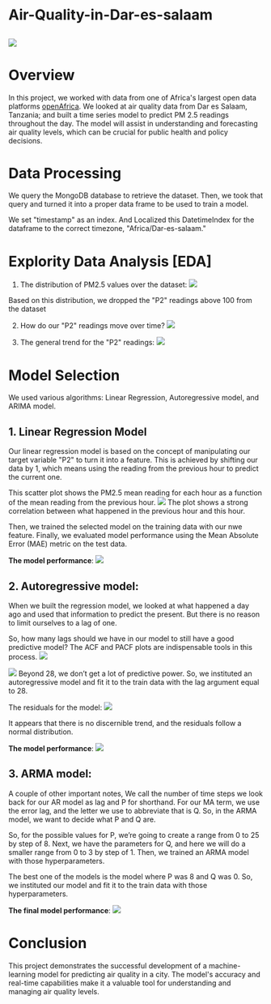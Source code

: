 # Air-Quality-in-Dar-es-salaam
![](https://github.com/SawsanYusuf/Air-Quality-in-Dar-es-salaam/blob/main/Images/Dar-es-salaam.jpg)
---

# Overview 
In this project, we worked with data from one of Africa's largest open data platforms [openAfrica](https://africaopendata.org/). We looked at air quality data from Dar es Salaam, Tanzania; and built a time series model to predict PM 2.5 readings throughout the day. The model will assist in understanding and forecasting air quality levels, which can be crucial for public health and policy decisions.

# Data Processing 
We query the MongoDB database to retrieve the dataset. Then, we took that query and turned it into a proper data frame to be used to train a model.

We set "timestamp" as an index. And Localized this DatetimeIndex for the dataframe to the correct timezone, "Africa/Dar-es-salaam."

# Explority Data Analysis [EDA]
1. The distribution of PM2.5 values over the dataset:
![](https://github.com/SawsanYusuf/Air-Quality-in-Dar-es-salaam/blob/main/Images/PM2.5_distribution.png)

Based on this distribution, we dropped the "P2" readings above 100  from the dataset
   
2. How do our "P2" readings move over time?
![](https://github.com/SawsanYusuf/Air-Quality-in-Dar-es-salaam/blob/main/Images/Time_series.png)

3. The general trend for the "P2" readings:
 ![](https://github.com/SawsanYusuf/Air-Quality-in-Dar-es-salaam/blob/main/Images/rolling_avarege.png)  

# Model Selection 
We used various algorithms: Linear Regression, Autoregressive model, and ARIMA model.

## 1. Linear Regression Model
   Our linear regression model is based on the concept of manipulating our target variable "P2" to turn it into a feature. This is achieved by shifting our data by 1, which means using the reading from the previous hour to predict the current one.

This scatter plot shows the PM2.5 mean reading for each hour as a function of the mean reading from the previous hour.
![](https://github.com/SawsanYusuf/Air-Quality-in-Dar-es-salaam/blob/main/Images/lag_correlation.png)
The plot shows a strong correlation between what happened in the previous hour and this hour. 

Then, we trained the selected model on the training data with our nwe feature. Finally, we evaluated model performance using the Mean Absolute Error (MAE) metric on the test data.

**The model performance**: 
![](https://github.com/SawsanYusuf/Air-Quality-in-Dar-es-salaam/blob/main/Images/Linear_regression_model.png)

## 2. Autoregressive model:
When we built the regression model, we looked at what happened a day ago and used that information to predict the present. But there is no reason to limit ourselves to a lag of one.

So, how many lags should we have in our model to still have a good predictive model? The ACF and PACF plots are indispensable tools in this process.
![](https://github.com/SawsanYusuf/Air-Quality-in-Dar-es-salaam/blob/main/Images/ACF.png)

![](https://github.com/SawsanYusuf/Air-Quality-in-Dar-es-salaam/blob/main/Images/PACF.png)
Beyond 28, we don’t get a lot of predictive power. So, we instituted an autoregressive model and fit it to the train data with the lag argument equal to 28.

The residuals for the model:
![](https://github.com/SawsanYusuf/Air-Quality-in-Dar-es-salaam/blob/main/Images/Autoregressive_residuals.png)



It appears that there is no discernible trend, and the residuals follow a normal distribution.

**The model performance**:
![](https://github.com/SawsanYusuf/Air-Quality-in-Dar-es-salaam/blob/main/Images/Autoregressive_model.png)

## 3. ARMA model:
A couple of other important notes, We call the number of time steps we look back for our AR model as lag and P for shorthand. For our MA term, we use the error lag, and the letter we use to abbreviate that is Q. So, in the ARMA model, we want to decide what P and Q are.

So, for the possible values for P, we’re going to create a range from 0 to 25 by step of 8. Next, we have the parameters for Q, and here we will do a smaller range from 0 to 3 by step of 1. Then, we trained an ARMA model with those hyperparameters.

The best one of the models is the model where P was 8 and Q was 0. So, we instituted our model and fit it to the train data with those hyperparameters. 

**The final model performance**:
![](https://github.com/SawsanYusuf/Air-Quality-in-Dar-es-salaam/blob/main/Images/ARMA_model.png)

# Conclusion
This project demonstrates the successful development of a machine-learning model for predicting air quality in a city. The model's accuracy and real-time capabilities make it a valuable tool for understanding and managing air quality levels.

